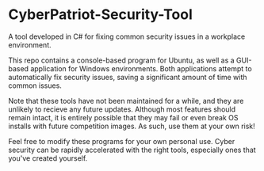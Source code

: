 # CyberPatriot-Security-Tool
A tool developed in C# for fixing common security issues in a workplace environment.

This repo contains a console-based program for Ubuntu, as well as a GUI-based application for Windows environments.
Both applications attempt to automatically fix security issues, saving a significant amount of time with common issues.

Note that these tools have not been maintained for a while, and they are unlikely to recieve any future updates.
Although most features should remain intact, it is entirely possible that they may fail or even break OS installs with future competition images.
As such, use them at your own risk!

Feel free to modify these programs for your own personal use. Cyber security can be rapidly accelerated with the right tools, especially ones that you've created yourself.
